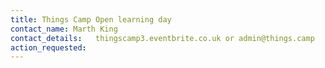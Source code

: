 ```yaml
---
title: Things Camp Open learning day
contact_name: Marth King
contact_details:   thingscamp3.eventbrite.co.uk or admin@things.camp
action_requested: 
---
```

